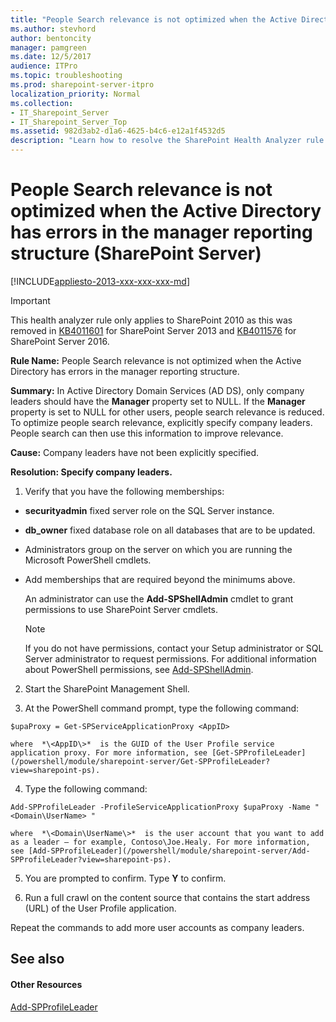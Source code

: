 ```yaml
---
title: "People Search relevance is not optimized when the Active Directory has errors in the manager reporting structure (SharePoint Server)"
ms.author: stevhord
author: bentoncity
manager: pamgreen
ms.date: 12/5/2017
audience: ITPro
ms.topic: troubleshooting
ms.prod: sharepoint-server-itpro
localization_priority: Normal
ms.collection:
- IT_Sharepoint_Server
- IT_Sharepoint_Server_Top
ms.assetid: 982d3ab2-d1a6-4625-b4c6-e12a1f4532d5
description: "Learn how to resolve the SharePoint Health Analyzer rule: People Search relevance is not optimized when the Active Directory has errors in the manager reporting structure, for SharePoint Server."
---
```


# People Search relevance is not optimized when the Active Directory has errors in the manager reporting structure (SharePoint Server)

[!INCLUDE[appliesto-2013-xxx-xxx-xxx-md](../includes/appliesto-2013-xxx-xxx-xxx-md.md)]
  
>[!IMPORTANT]
>This health analyzer rule only applies to SharePoint 2010 as this was removed in [KB4011601](https://support.microsoft.com/help/4011601) for SharePoint Server 2013 and [KB4011576](https://support.microsoft.com/help/4011576) for SharePoint Server 2016.

 **Rule Name:** People Search relevance is not optimized when the Active Directory has errors in the manager reporting structure. 
  
 **Summary:** In Active Directory Domain Services (AD DS), only company leaders should have the **Manager** property set to NULL. If the **Manager** property is set to NULL for other users, people search relevance is reduced. To optimize people search relevance, explicitly specify company leaders. People search can then use this information to improve relevance. 
  
 **Cause:** Company leaders have not been explicitly specified. 
  
 **Resolution: Specify company leaders.**
  
1. Verify that you have the following memberships:
    
  - **securityadmin** fixed server role on the SQL Server instance. 
    
  - **db_owner** fixed database role on all databases that are to be updated. 
    
  - Administrators group on the server on which you are running the Microsoft PowerShell cmdlets.
    
  - Add memberships that are required beyond the minimums above.
    
    An administrator can use the **Add-SPShellAdmin** cmdlet to grant permissions to use SharePoint Server cmdlets. 
    
    > [!NOTE]
    > If you do not have permissions, contact your Setup administrator or SQL Server administrator to request permissions. For additional information about PowerShell permissions, see [Add-SPShellAdmin](/powershell/module/sharepoint-server/Add-SPShellAdmin?view=sharepoint-ps). 
  
2. Start the SharePoint Management Shell.
    
3. At the PowerShell command prompt, type the following command:
    
  ```
  $upaProxy = Get-SPServiceApplicationProxy <AppID>
  ```

    where  *\<AppID\>*  is the GUID of the User Profile service application proxy. For more information, see [Get-SPProfileLeader](/powershell/module/sharepoint-server/Get-SPProfileLeader?view=sharepoint-ps).
    
4. Type the following command:
    
  ```
  Add-SPProfileLeader -ProfileServiceApplicationProxy $upaProxy -Name "<Domain\UserName> "
  ```

    where  *\<Domain\UserName\>*  is the user account that you want to add as a leader — for example, Contoso\Joe.Healy. For more information, see [Add-SPProfileLeader](/powershell/module/sharepoint-server/Add-SPProfileLeader?view=sharepoint-ps).
    
5. You are prompted to confirm. Type **Y** to confirm. 
    
6. Run a full crawl on the content source that contains the start address (URL) of the User Profile application.
    
Repeat the commands to add more user accounts as company leaders.
  
## See also

#### Other Resources

[Add-SPProfileLeader](/powershell/module/sharepoint-server/Add-SPProfileLeader?view=sharepoint-ps)

